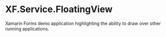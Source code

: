 # XF.Service.FloatingView
Xamarin Forms demo application highlighting the ability to draw over other running applications.
